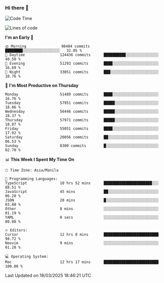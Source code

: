 ### Hi there 👋

<!--START_SECTION:waka-->
![Code Time](http://img.shields.io/badge/Code%20Time-5%2C940%20hrs%2057%20mins-blue)

![Lines of code](https://img.shields.io/badge/From%20Hello%20World%20I%27ve%20Written-118.9%20million%20lines%20of%20code-blue)

**I'm an Early 🐤** 

```text
🌞 Morning                98484 commits       ████████░░░░░░░░░░░░░░░░░   32.05 % 
🌆 Daytime                124436 commits      ██████████░░░░░░░░░░░░░░░   40.50 % 
🌃 Evening                51293 commits       ████░░░░░░░░░░░░░░░░░░░░░   16.69 % 
🌙 Night                  33051 commits       ███░░░░░░░░░░░░░░░░░░░░░░   10.76 % 
```
📅 **I'm Most Productive on Thursday** 

```text
Monday                   51489 commits       ████░░░░░░░░░░░░░░░░░░░░░   16.76 % 
Tuesday                  57951 commits       █████░░░░░░░░░░░░░░░░░░░░   18.86 % 
Wednesday                56446 commits       █████░░░░░░░░░░░░░░░░░░░░   18.37 % 
Thursday                 57971 commits       █████░░░░░░░░░░░░░░░░░░░░   18.87 % 
Friday                   55051 commits       ████░░░░░░░░░░░░░░░░░░░░░   17.92 % 
Saturday                 20056 commits       ██░░░░░░░░░░░░░░░░░░░░░░░   06.53 % 
Sunday                   8300 commits        █░░░░░░░░░░░░░░░░░░░░░░░░   02.70 % 
```


📊 **This Week I Spent My Time On** 

```text
🕑︎ Time Zone: Asia/Manila

💬 Programming Languages: 
TypeScript               10 hrs 52 mins      ██████████████████████░░░   88.51 % 
JavaScript               45 mins             ██░░░░░░░░░░░░░░░░░░░░░░░   06.20 % 
JSON                     28 mins             █░░░░░░░░░░░░░░░░░░░░░░░░   03.88 % 
Other                    8 mins              ░░░░░░░░░░░░░░░░░░░░░░░░░   01.19 % 
YAML                     0 secs              ░░░░░░░░░░░░░░░░░░░░░░░░░   00.08 % 

🔥 Editors: 
Cursor                   12 hrs 8 mins       █████████████████████████   98.72 % 
Neovim                   9 mins              ░░░░░░░░░░░░░░░░░░░░░░░░░   01.28 % 

💻 Operating System: 
Mac                      12 hrs 17 mins      █████████████████████████   100.00 % 
```


 Last Updated on 18/03/2025 18:46:21 UTC
<!--END_SECTION:waka-->


<!--
**rad182/rad182** is a ✨ _special_ ✨ repository because its `README.md` (this file) appears on your GitHub profile.

Here are some ideas to get you started:

- 🔭 I’m currently working on ...
- 🌱 I’m currently learning ...
- 👯 I’m looking to collaborate on ...
- 🤔 I’m looking for help with ...
- 💬 Ask me about ...
- 📫 How to reach me: ...
- 😄 Pronouns: ...
- ⚡ Fun fact: ...
-->
